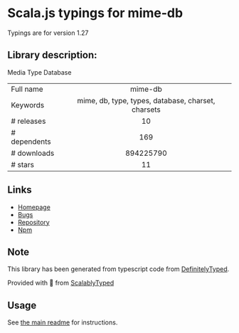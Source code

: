 
# Scala.js typings for mime-db

Typings are for version 1.27

## Library description:
Media Type Database

|                    |                 |
| ------------------ | :-------------: |
| Full name          | mime-db |
| Keywords           | mime, db, type, types, database, charset, charsets |
| # releases         | 10 |
| # dependents       | 169 |
| # downloads        | 894225790 |
| # stars            | 11 |

## Links
- [Homepage](https://github.com/jshttp/mime-db#readme)
- [Bugs](https://github.com/jshttp/mime-db/issues)
- [Repository](https://github.com/jshttp/mime-db)
- [Npm](https://www.npmjs.com/package/mime-db)
    


## Note
This library has been generated from typescript code from [DefinitelyTyped](https://definitelytyped.org).

Provided with :purple_heart: from [ScalablyTyped](https://github.com/oyvindberg/ScalablyTyped)

## Usage
See [the main readme](../../readme.md) for instructions.


